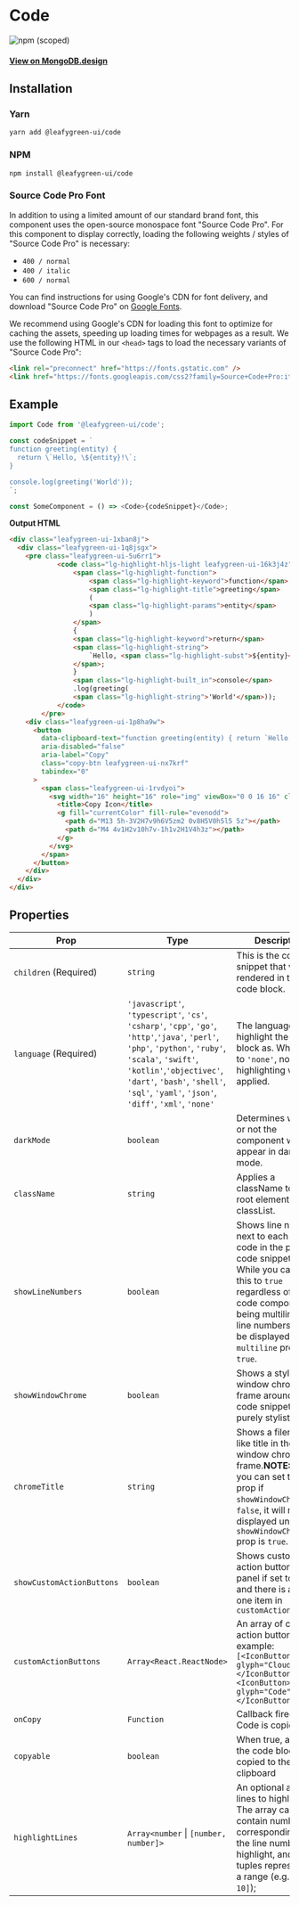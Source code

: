 # Code

![npm (scoped)](https://img.shields.io/npm/v/@leafygreen-ui/code.svg)

#### [View on MongoDB.design](https://www.mongodb.design/component/code/example/)

## Installation

### Yarn

```shell
yarn add @leafygreen-ui/code
```

### NPM

```shell
npm install @leafygreen-ui/code
```

### Source Code Pro Font

In addition to using a limited amount of our standard brand font, this component uses the open-source monospace font "Source Code Pro". For this component to display correctly, loading the following weights / styles of "Source Code Pro" is necessary:

- `400 / normal`
- `400 / italic`
- `600 / normal`

You can find instructions for using Google's CDN for font delivery, and download "Source Code Pro" on [Google Fonts](https://fonts.google.com/specimen/Source+Code+Pro?query=+source+code+pro&selection.family=Source+Code+Pro:ital,wght@0,400;0,600;1,400&sidebar.open=true#glyphs).

We recommend using Google's CDN for loading this font to optimize for caching the assets, speeding up loading times for webpages as a result. We use the following HTML in our `<head>` tags to load the necessary variants of "Source Code Pro":

```HTML
<link rel="preconnect" href="https://fonts.gstatic.com" />
<link href="https://fonts.googleapis.com/css2?family=Source+Code+Pro:ital,wght@0,400;0,600;1,400&display=swap" rel="stylesheet" />
```

## Example

```js
import Code from '@leafygreen-ui/code';

const codeSnippet = `
function greeting(entity) {
  return \`Hello, \${entity}!\`;
}

console.log(greeting('World'));
`;

const SomeComponent = () => <Code>{codeSnippet}</Code>;
```

**Output HTML**

```html
<div class="leafygreen-ui-1xban8j">
  <div class="leafygreen-ui-1q8jsgx">
    <pre class="leafygreen-ui-5u6rr1">
			<code class="lg-highlight-hljs-light leafygreen-ui-16k3j4z">
				<span class="lg-highlight-function">
					<span class="lg-highlight-keyword">function</span>
					<span class="lg-highlight-title">greeting</span>
					(
					<span class="lg-highlight-params">entity</span>
					)
				</span>
				{
				<span class="lg-highlight-keyword">return</span>
				<span class="lg-highlight-string">
					`Hello, <span class="lg-highlight-subst">${entity}</span>!`
				</span>;
				}
				<span class="lg-highlight-built_in">console</span>
				.log(greeting(
				<span class="lg-highlight-string">'World'</span>));
			</code>
		</pre>
    <div class="leafygreen-ui-1p8ha9w">
      <button
        data-clipboard-text="function greeting(entity) { return `Hello, ${entity}!`; } console.log(greeting('World'));"
        aria-disabled="false"
        aria-label="Copy"
        class="copy-btn leafygreen-ui-nx7krf"
        tabindex="0"
      >
        <span class="leafygreen-ui-1rvdyoi">
          <svg width="16" height="16" role="img" viewBox="0 0 16 16" class="">
            <title>Copy Icon</title>
            <g fill="currentColor" fill-rule="evenodd">
              <path d="M13 5h-3V2H7v9h6V5zm2 0v8H5V0h5l5 5z"></path>
              <path d="M4 4v1H2v10h7v-1h1v2H1V4h3z"></path>
            </g>
          </svg>
        </span>
      </button>
    </div>
  </div>
</div>
```

## Properties

| Prop                      | Type                                                                                                                                                                                                                                                            | Description                                                                                                                                                                                                                                     | Default |
| ------------------------- | --------------------------------------------------------------------------------------------------------------------------------------------------------------------------------------------------------------------------------------------------------------- | ----------------------------------------------------------------------------------------------------------------------------------------------------------------------------------------------------------------------------------------------- | ------- |
| `children` (Required)     | `string`                                                                                                                                                                                                                                                        | This is the code snippet that will be rendered in the code block.                                                                                                                                                                               | `''`    |
| `language` (Required)     | `'javascript'`, `'typescript'`, `'cs'`, `'csharp'`, `'cpp'`, `'go'`, `'http'`,`'java'`, `'perl'`, `'php'`, `'python'`, `'ruby'`, `'scala'`, `'swift'`, `'kotlin'`,`'objectivec'`, `'dart'`, `'bash'`, `'shell'`, `'sql'`, `'yaml'`, `'json'`, `'diff'`, `'xml'`, `'none'` | The language to highlight the code block as. When set to `'none'`, no syntax highlighting will be applied.                                                                                                                                      |         |
| `darkMode`                | `boolean`                                                                                                                                                                                                                                                       | Determines whether or not the component will appear in dark mode.                                                                                                                                                                               | `false` |
| `className`               | `string`                                                                                                                                                                                                                                                        | Applies a className to the root element's classList.                                                                                                                                                                                            |         |
| `showLineNumbers`         | `boolean`                                                                                                                                                                                                                                                       | Shows line numbers next to each line of code in the passed code snippet. **NOTE:** While you can set this to `true` regardless of the code component being multiline, the line numbers will not be displayed if the `multiline` prop is `true`. | `false` |
| `showWindowChrome`        | `boolean`                                                                                                                                                                                                                                                       | Shows a stylized window chrome frame around the code snippet. This is purely stylistic.                                                                                                                                                         | `false` |
| `chromeTitle`             | `string`                                                                                                                                                                                                                                                        | Shows a filename-like title in the window chrome frame.**NOTE:** While you can set this prop if `showWindowChrome` is `false`, it will not be displayed unless the `showWindowChrome` prop is `true`.                                           | `''`    |
| `showCustomActionButtons` | `boolean`                                                                                                                                                                                                                                                       | Shows custom action buttons in the panel if set to `true` and there is at least one item in `customActionButtons`                                                                                                                               | `false` |
| `customActionButtons`     | `Array<React.ReactNode>`                                                                                                                                                                                                                                        | An array of custom action buttons. For example: `[<IconButton><Icon glyph="Cloud" /></IconButton>, <IconButton><Icon glyph="Code" /></IconButton>]`                                                                                             | `[]`    |
| `onCopy`                  | `Function`                                                                                                                                                                                                                                                      | Callback fired when Code is copied                                                                                                                                                                                                              |         |
| `copyable`                | `boolean`                                                                                                                                                                                                                                                       | When true, allows the code block to be copied to the user's clipboard                                                                                                                                                                           | `true`  |
| `highlightLines`          | `Array<number` \| `[number, number]>`                                                                                                                                                                                                                           | An optional array of lines to highlight. The array can only contain numbers corresponding to the line numbers to highlight, and / or tuples representing a range (e.g. `[6, 10]`);                                                              |         |
